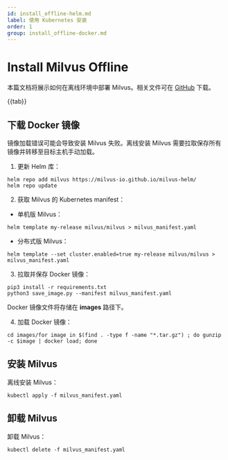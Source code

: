 ```yaml
---
id: install_offline-helm.md
label: 使用 Kubernetes 安装
order: 1
group: install_offline-docker.md
---
```

# Install Milvus Offline

本篇文档将展示如何在离线环境中部署 Milvus。相关文件可在 [GitHub](https://github.com/milvus-io/milvus/tree/master/deployments/offline) 下载。

{{tab}}

## 下载 Docker 镜像

镜像加载错误可能会导致安装 Milvus 失败。离线安装 Milvus 需要拉取保存所有镜像并转移至目标主机手动加载。

1. 更新 Helm 库：

```
helm repo add milvus https://milvus-io.github.io/milvus-helm/
helm repo update
```

2. 获取 Milvus 的 Kubernetes manifest：

- 单机版 Milvus：

```
helm template my-release milvus/milvus > milvus_manifest.yaml
```

- 分布式版 Milvus：

```
helm template --set cluster.enabled=true my-release milvus/milvus > milvus_manifest.yaml
```

3. 拉取并保存 Docker 镜像：

```
pip3 install -r requirements.txt
python3 save_image.py --manifest milvus_manifest.yaml
```

<div class="alert note">
Docker 镜像文件将存储在 <b>images</b> 路径下。
</div>


4. 加载 Docker 镜像：

```
cd images/for image in $(find . -type f -name "*.tar.gz") ; do gunzip -c $image | docker load; done
```

## 安装 Milvus

离线安装 Milvus：

```
kubectl apply -f milvus_manifest.yaml
```

## 卸载 Milvus

卸载 Milvus：

```
kubectl delete -f milvus_manifest.yaml
```

